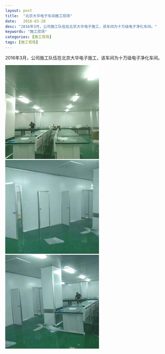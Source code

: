 ```yaml
---
layout: post
title:  "北京大华电子车间施工现场"
date:   2016-03-28
desc: "2016年3月，公司施工队伍在北京大华电子施工，该车间为十万级电子净化车间。"
keywords: "施工现场"
categories: [施工现场]
tags: [施工现场]
---
```


2016年3月，公司施工队伍在北京大华电子施工，该车间为十万级电子净化车间。

<a href="/static/img/2016/032801.jpg" data-fancybox><img src="/static/img/2016/032801s.jpg"></a>  <a href="/static/img/2016/032802.jpg" data-fancybox><img src="/static/img/2016/032802s.jpg"></a>  <a href="/static/img/2016/032803.jpg" data-fancybox><img src="/static/img/2016/032803s.jpg"></a>

